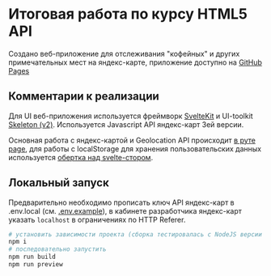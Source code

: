 # Итоговая работа по курсу HTML5 API

Создано веб-приложение для отслеживания "кофейных" и других примечательных мест на яндекс-карте, приложение доступно на [GitHub Pages](https://alexey-ryabkov.github.io/ith-html5-api/)

## Комментарии к реализации

Для UI веб-приложения используется фреймворк [SvelteKit](https://kit.svelte.dev/) и UI-toolkit [Skeleton (v2)](https://v2.skeleton.dev). Используется Javascript API яндекс-карт 3ей версии. 

Основная работа с яндекс-картой и Geolocation API происходит [в руте page](/src/routes/+page.svelte), для работы с localStorage для хранения пользовательских данных используется [обертка над svelte-стором](/src/lib/core/storeCreators.ts).

## Локальный запуск

Предварительно необходимо прописать ключ API яндекс-карт в .env.local (см. [.env.example](/.env.example)), в кабинете разработчика яндекс-карт указать `localhost` в ограничениях по HTTP Referer.

```bash
# установить зависимости проекта (сборка тестировалась с NodeJS версии 22.3)
npm i 
# последовательно запустить
npm run build
npm run preview
```
